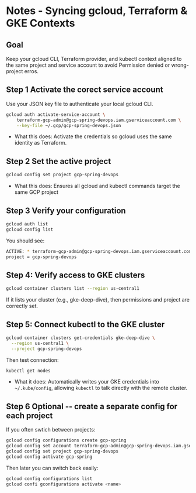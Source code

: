 # Notes - Syncing gcloud, Terraform & GKE Contexts 
## Goal 
Keep your gcloud CLI, Terraform provider, and kubectl context aligned to the same project and service account to avoid Permission denied or wrong-project erros. 


## Step 1 Activate the corect service account 
Use your JSON key file to authenticate your local gcloud CLI.
```bash 
gcloud auth activate-service-account \
    terraform-gcp-admin@gcp-spring-devops.iam.gserviceaccount.com \
    --key-file ~/.gcp/gcp-spring-devops.json 
```

- What this does: Activate the credentials so gcloud uses the same identity as Terraform. 

## Step 2 Set the active project 

```bash 
gcloud config set project gcp-spring-devops
```

- What this does: Ensures all gcloud and kubectl commands target the same GCP project

## Step 3 Verify your configuration 

```bash 
gcloud auth list 
gcloud config list
```

You should see:

```bash
ACTIVE: * terraform-gcp-admin@gcp-spring-devops.iam.gserviceaccount.com
project = gcp-spring-devops
```


## Step 4: Verify access to GKE clusters 
```bash 
gcloud container clusters list --region us-central1
```

If it lists your cluster (e.g., gke-deep-dive), then permissions and project are correctly set. 

## Step 5: Connect kubectl to the GKE cluster

```bash 
gcloud container clusters get-credentials gke-deep-dive \
  --region us-central1 \
  --project gcp-spring-devops
```

Then test connection: 
```bash 
kubectl get nodes
```
- What it does: Automatically writes your GKE credentials into `~/.kube/config`, allowing `kubectl` to talk directly with the remote cluster. 

## Step 6 Optional -- create a separate config for each project 
If you often swtich between projects: 
```bash 
gcloud config configurations create gcp-spring 
gcloud config set account terraform-gcp-admin@gcp-spring-devops.iam.gserviceaccount.com
gcloud config set project gcp-spring-devops
gcloud config activate gcp-spring
```

Then later you can switch back easily: 
```bash 
gcloud config configurations list 
gcloud confi gconfigurations activate <name>
```